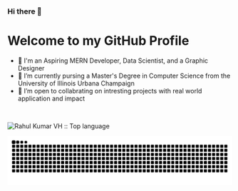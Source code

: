 ### Hi there 👋

# Welcome to my GitHub Profile

- 🔭 I'm an Aspiring MERN Developer, Data Scientist, and a Graphic Designer
- 🌱 I’m currently pursing a Master's Degree in Computer Science from the University of Illinois Urbana Champaign
- 👯 I’m open to collabrating on intresting projects with real world application and impact
<br>

<p align="left"> <img src="https://github-readme-stats.vercel.app/api/top-langs/?username=rahulkumarvh&theme=tokyonight&layout=compact" alt="Rahul Kumar VH :: Top language" /></p>

![𝙶𝚒𝚝𝚑𝚞𝚋 𝙲𝚘𝚗𝚝𝚛𝚒𝚋𝚞𝚝𝚒𝚘𝚗 𝙶𝚛𝚊𝚙𝚑](https://github.com/JayantGoel001/JayantGoel001/blob/main/github-contribution-grid-snake.svg)
